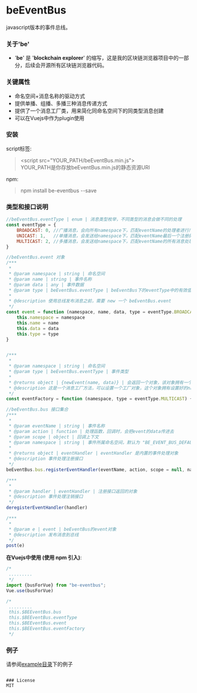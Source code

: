 # beEventBus
javascript版本的事件总线。  


### 关于'be'
- '**be**' 是 '**blockchain explorer**' 的缩写，这是我的区块链浏览器项目中的一部分，后续会开源所有区块链浏览器代码。   

### 关键属性  
- 命名空间+消息名称的驱动方式  
- 提供单播、组播、多播三种消息传递方式  
- 提供了一个消息工厂类，用来简化同命名空间下的同类型消息创建  
- 可以在Vuejs中作为plugin使用  

### 安装  
script标签:  
> \<script src="YOUR_PATH/beEventBus.min.js"></script>  
> YOUR_PATH是你存放beEventBus.min.js的静态资源URI

npm:  
> npm install be-eventbus --save


### 类型和接口说明  
```javascript
//beEventBus.eventType | enum | 消息类型枚举，不同类型的消息会做不同的处理
const eventType = {
    BROADCAST: 0, //广播消息，会向所有namespace下，匹配eventName的处理者进行广播
    UNICAST: 1,   //单播消息，会发送给namespace下，匹配eventName最后一个注册的消息处理者
    MULTICAST: 2, //多播消息，会发送给namespace下，匹配eventName的所有消息处理者
}

//beEventBus.event 对象
/***
 * 
 * @param namespace | string | 命名空间
 * @param name | string | 事件名称
 * @param data | any | 事件数据
 * @param type | beEventBus.eventType | beEventBus下的eventType中的有效值
 * 
 * @description 使用总线发布消息之前，需要 new 一个 beEventBus.event
 */
const event = function (namespace, name, data, type = eventType.BROADCAST){
    this.namespace = namespace
    this.name = name
    this.data = data
    this.type = type    
}


/***
 *
 * @param namespace | string | 命名空间
 * @param type | beEventBus.eventType | 事件类型
 * 
 * @returns object | {newEvent(name, data)} | 会返回一个对象，该对象拥有一个newEvent方法，用来更加便利的创建beEventBus.event对象
 * @description 这是一个消息工厂方法，可以设置一个工厂对象，这个对象拥有设置好的namespace和eventType，该工厂的newEvent方法创建的event会自动设置这两个参数
 */
const eventFactory = function (namespace, type = eventType.MULTICAST) {/*...*/}

//beEventBus.bus 接口集合
/***
 * 
 * @param eventName | string | 事件名称
 * @param action | function | 处理函数，回调时，会把event的data传进去
 * @param scope | object | 回调上下文
 * @param namespace | string | 事件所属命名空间，默认为 "BE_EVENT_BUS_DEFAULT_NAMESPACE"
 * 
 * @returns object | eventHandler | eventHandler 是内置的事件处理对象
 * @description 事件处理注册接口
 */
beEventBus.bus.registerEventHandler(eventName, action, scope = null, namespace = "BE_EVENT_BUS_DEFAULT_NAMESPACE")

/***
 *
 * @param handler | eventHandler | 注册接口返回的对象
 * @description 事件处理注销接口
 */
deregisterEventHandler(handler)

/***
 * 
 * @param e | event | beEventBus的event对象 
 * @description 发布消息到总线
 */
post(e)
```

**在Vuejs中使用 (使用 npm 引入)**:
```javascript
/*
 .........
 */
import {busForVue} from "be-eventbus";
Vue.use(busForVue)

/*
 .........
 this.$BEEventBus.bus
 this.$BEEventBus.eventType
 this.$BEEventBus.event
 this.$BEEventBus.eventFactory
 */

```

### 例子
请参阅[example目录](https://github.com/AKACoder/beEventBus/tree/master/example)下的例子
```

### License
MIT
